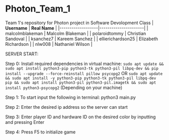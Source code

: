 # Photon_Team_1
Team 1's repository for Photon project in Software Devolopment Class
| **Username**      | **Real Name**        |
|-------------------|----------------------|
| malcolmblakeman   | Malcolm Blakeman     |
| polaroidtommy     | Christian Sandoval   |
| ksanchez7         | Kareem Sanchez       |
| ellierichardson25 | Elizabeth Richardson |
| nlw008            | Nathaniel Wilson     |


SERVER START:

Step 0: Install required dependencies in virtual machine: ```sudo apt update && sudo apt install python3-pip python3-tk python3-pil libpq-dev && pip install --upgrade --force-reinstall pillow psycopg2``` OR ```sudo apt update && sudo apt install -y python3-pip python3-tk python3-pil libpq-dev pip && sudo apt install python3-pil python3-pil.imagetk && sudo apt install python3-psycopg2``` (Depending on your machine)

Step 1: To start input the following in terminal: python3 main.py

Step 2: Enter the desired ip address so the server can start

Step 3: Enter player ID and hardware ID on the desired color by inputting and pressing Enter

Step 4: Press F5 to initialize game
